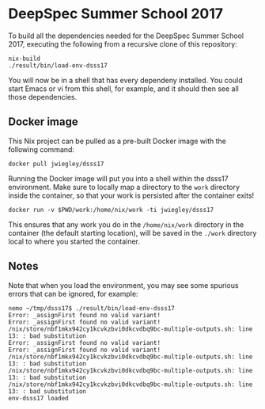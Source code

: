 # DeepSpec Summer School 2017

To build all the dependencies needed for the DeepSpec Summer School 2017,
executing the following from a recursive clone of this repository:

    nix-build
    ./result/bin/load-env-dsss17

You will now be in a shell that has every dependeny installed. You could start
Emacs or vi from this shell, for example, and it should then see all those
dependencies.

## Docker image

This Nix project can be pulled as a pre-built Docker image with the following
command:

    docker pull jwiegley/dsss17
    
Running the Docker image will put you into a shell within the dsss17
environment. Make sure to locally map a directory to the `work` directory
inside the container, so that your work is persisted after the container
exits!

    docker run -v $PWD/work:/home/nix/work -ti jwiegley/dsss17
    
This ensures that any work you do in the `/home/nix/work` directory in the
container (the default starting location), will be saved in the `./work`
directory local to where you started the container.

## Notes

Note that when you load the environment, you may see some spurious errors that
can be ignored, for example:

```
nemo ~/tmp/dsss17$ ./result/bin/load-env-dsss17
Error: _assignFirst found no valid variant!
Error: _assignFirst found no valid variant!
/nix/store/nbf1mkx942cy1kcvkzbvi0dkcvdbq9bc-multiple-outputs.sh: line 13: : bad substitution
Error: _assignFirst found no valid variant!
Error: _assignFirst found no valid variant!
/nix/store/nbf1mkx942cy1kcvkzbvi0dkcvdbq9bc-multiple-outputs.sh: line 13: : bad substitution
/nix/store/nbf1mkx942cy1kcvkzbvi0dkcvdbq9bc-multiple-outputs.sh: line 13: : bad substitution
/nix/store/nbf1mkx942cy1kcvkzbvi0dkcvdbq9bc-multiple-outputs.sh: line 13: : bad substitution
env-dsss17 loaded
```


